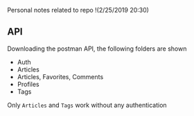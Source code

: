 Personal notes related to repo !(2/25/2019 20:30)

## API

Downloading the postman API, the following folders are shown

- Auth
- Articles
- Articles, Favorites, Comments
- Profiles
- Tags

Only `Articles` and `Tags` work without any authentication
